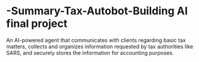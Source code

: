 # -Summary-Tax-Autobot-Building AI final project
An AI-powered agent that communicates with clients regarding basic tax matters, collects and organizes information requested by tax authorities like SARS, and securely stores the information for accounting purposes.
